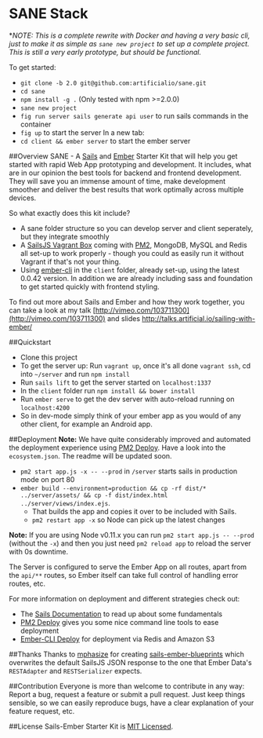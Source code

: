 # SANE Stack

**NOTE: This is a complete rewrite with Docker and having a very basic cli, just to make it as simple as `sane new project` to set up a complete project. This is still a very early prototype, but should be functional.*

To get started:
* `git clone -b 2.0 git@github.com:artificialio/sane.git`
* `cd sane`
* `npm install -g .` (Only tested with npm >=2.0.0)
* `sane new project`
* `fig run server sails generate api user` to run sails commands in the container
* `fig up` to start the server
In a new tab:
* `cd client && ember server` to start the ember server

##Overview
SANE - A [Sails](http://sailsjs.org/) and [Ember](http://emberjs.com/) Starter Kit that will help you get started with rapid Web App prototyping and development. It includes, what are in our opinion the best tools for backend and frontend development. They will save you an immense amount of time, make development smoother and deliver the best results that work optimally across multiple devices.

So what exactly does this kit include?

* A sane folder structure so you can develop server and client seperately, but they integrate smoothly
* A [SailsJS Vagrant Box](https://github.com/Globegitter/vagrant-sailsjs) coming with [PM2](https://github.com/Unitech/PM2), MongoDB, MySQL and Redis all set-up to work properly - though you could as easily run it without Vagrant if that's not your thing.
* Using [ember-cli](https://github.com/stefanpenner/ember-cli) in the `client` folder, already set-up, using the latest 0.0.42 version. In addition we are already including sass and foundation to get started quickly with frontend styling.

To find out more about Sails and Ember and how they work together, you can take a look at my talk
[http://vimeo.com/103711300](http://vimeo.com/103711300) and slides [http://talks.artificial.io/sailing-with-ember/
](http://talks.artificial.io/sailing-with-ember/)

##Quickstart
* Clone this project
* To get the server up: Run `vagrant up`, once it's all done `vagrant ssh`, cd into `~/server` and run `npm install`
* Run `sails lift` to get the server started on `localhost:1337`
* In the `client` folder run `npm install && bower install`
* Run `ember serve` to get the dev server with auto-reload running on `localhost:4200`
* So in dev-mode simply think of your ember app as you would of any other client, for example an Android app.


##Deployment
**Note:** We have quite considerably improved and automated the deployment experience using [PM2 Deploy](https://github.com/Unitech/pm2#deployment). Have a look into the `ecosystem.json`. The readme will be updated soon.
* `pm2 start app.js -x -- --prod` in `/server` starts sails in production mode on port 80
* `ember build --environment=production && cp -rf dist/* ../server/assets/ && cp -f dist/index.html ../server/views/index.ejs`.  
   * That builds the app and copies it over to be included with Sails.
   * `pm2 restart app -x` so Node can pick up the latest changes

**Note:** If you are using Node v0.11.x you can run `pm2 start app.js -- --prod` (without the `-x`) and then you just need `pm2 reload app` to reload the server with 0s downtime.

The Server is configured to serve the Ember App on all routes, apart from the `api/**` routes, so Ember itself can take full control of handling error routes, etc.  

For more information on deployment and different strategies check out:  
* The [Sails Documentation](http://sailsjs.org/#/documentation/concepts/Deployment) to read up about some fundamentals
* [PM2 Deploy](https://github.com/Unitech/pm2#deployment) gives you some nice command line tools to ease deployment
* [Ember-CLI Deploy](https://github.com/achambers/ember-cli-deploy) for deployment via Redis and Amazon S3


##Thanks
Thanks to [mphasize](https://github.com/mphasize) for creating [sails-ember-blueprints](https://github.com/mphasize/sails-ember-blueprints) which overwrites the default SailsJS JSON response to the one that Ember Data's `RESTAdapter` and `RESTSerializer` expects.

##Contribution
Everyone is more than welcome to contribute in any way: Report a bug, request a feature or submit a pull request. Just keep things sensible, so we can easily reproduce bugs, have a clear explanation of your feature request, etc.

##License
Sails-Ember Starter Kit is [MIT Licensed](https://github.com/artificialio/sails-ember-starter-kit/blob/master/LICENSE.md).
